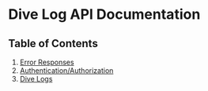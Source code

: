 # Dive Log API Documentation

## Table of Contents

1. [Error Responses](./errors.md)
2. [Authentication/Authorization](./auth.md)
3. [Dive Logs](./logs.md)
